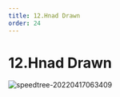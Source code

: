 ```yaml
---
title: 12.Hnad Drawn
order: 24
---
```


# 12.Hnad Drawn

![speedtree-20220417063409](https://cdn.yuelili.com/docs/speedtree/SpeedTree-20220417063409.png)
